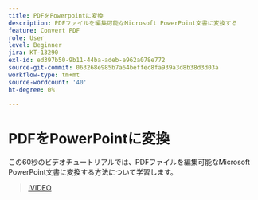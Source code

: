 ```yaml
---
title: PDFをPowerpointに変換
description: PDFファイルを編集可能なMicrosoft PowerPoint文書に変換する
feature: Convert PDF
role: User
level: Beginner
jira: KT-13290
exl-id: ed397b50-9b11-44ba-adeb-e962a078e772
source-git-commit: 063268e985b7a64beffec8fa939a3d8b38d3d03a
workflow-type: tm+mt
source-wordcount: '40'
ht-degree: 0%

---
```


# PDFをPowerPointに変換

この60秒のビデオチュートリアルでは、PDFファイルを編集可能なMicrosoft PowerPoint文書に変換する方法について学習します。

>[!VIDEO](https://video.tv.adobe.com/v/342629?quality=12&learn=on&hidetitle=true)
